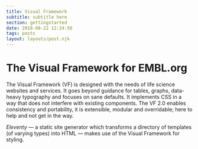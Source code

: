 ```yaml
---
title: Visual Framework
subtitle: subtitle here
section: gettingstarted
date: 2018-08-22 12:24:50
tags: posts
layout: layouts/post.njk
---
```


# The Visual Framework for EMBL.org

The Visual Framework (VF) is designed with the needs of life science websites and services. It goes beyond guidance for tables, graphs, data-heavy typography and focuses on sane defaults. It implements CSS in a way that does not interfere with existing components. The VF 2.0 enables consistency and portability, it is extensible, modular and overridable; here to help and not get in the way.

*Eleventy* — a static site generator which transforms a directory of templates (of varying types) into HTML — makes use of the Visual Framework for styling.
